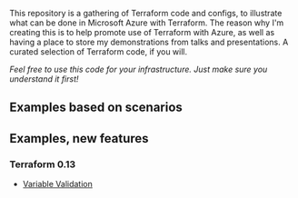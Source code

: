 This repository is a gathering of Terraform code and configs, to illustrate what can be done in Microsoft Azure with Terraform. The reason why I'm creating this is to help promote use of Terraform with Azure, as well as having a place to store my demonstrations from talks and presentations. A curated selection of Terraform code, if you will.

_Feel free to use this code for your infrastructure. Just make sure you understand it first!_

## Examples based on scenarios

## Examples, new features

### Terraform 0.13

* [Variable Validation](0.13/variable-validation/README.md)
